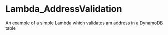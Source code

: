 # Lambda_AddressValidation
An example of a simple Lambda which validates am address in a DynamoDB table
